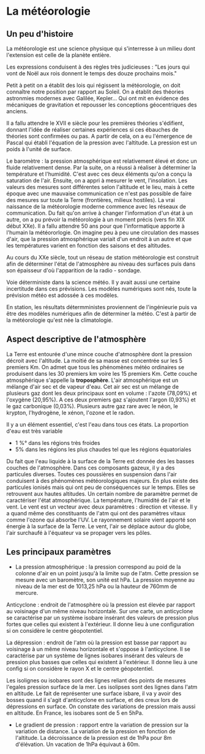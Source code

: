# La météorologie

## Un peu d'histoire

La météorologie est une science physique qui s'interresse à un milieu dont l'extension est celle de la planète entière. 

Les expressions conduisent à des règles très judicieuses : "Les jours qui vont de Noël aux rois donnent le temps des douze prochains mois."

Petit à petit on a établit des lois qui régissent la météorologie, on doit connaître notre position par rapport au Soleil. On a établit des théories astronmies modernes avec Galilée, Kepler... Qui ont mit en évidence des mécaniques de gravitation et repousser les conceptions géocentriques des anciens. 

Il a fallu attendre le XVII e siècle pour les premières théories s'édifient, donnant l'idée de réaliser certaines expériences si ces ébauches de théories sont confirmées ou pas. A partir de cela, on a eu l'émergence de Pascal qui établi l'équation de la pression avec l'altitude. La pression est un poids à l'unité de surface. 

Le baromètre : la pression atmosphérique est relativement élevé et donc un fluide relativement dense. Par la suite, on a réussi à réaliser à déterminer la température et l'humidité. C'est avec ces deux éléments qu'on a conçu la saturation de l'air. Ensuite, on a appri à mesurer le vent, l'insolation. Les valeurs des mesures sont différentes selon l'altitude et le lieu, mais à cette époque avec une mauvaise communication ce n'est pas possible de faire des mesures sur toute la Terre (frontières, milieux hostiles). La vrai naissance de la météorologie moderne commence avec les réseaux de communication. Du fait qu'on arrive à changer l'information d'un état à un autre, on a pu prévoir la météorologie à un moment précis (vers fin XIX début XXe). Il a fallu attendre 50 ans pour que l'informatique apporte à l'humain la météororlogie. On imagine peu à peu une circulation des masses d'air, que la pression atmosphérique variait d'un endroit à un autre et que les températures varient en fonction des saisons et des altitudes. 

Au cours du XXe siècle, tout un réseau de station météorologie est construit afin de déterminer  l'état de l'atmosphère au niveau des surfaces puis dans son épaisseur d'où l'apparition de la radio - sondage.

Voie déterministe dans la science météo. Il y avait aussi une certaine incertitude dans ces prévisions. Les modèles numériques sont nés, toute la prévision météo est adossée à ces modèles.

En station, les résultats détermministes proviennent de l'ingénieurie puis va être des modèles numériques afin de déterminer la météo. C'est à partir de la météorologie qu'est née la climatologie. 

## Aspect descriptive de l'atmosphère

La Terre est entourée d'une mince couche d'atmosphère dont la pression décroit avec l'altitude. La moitié de sa masse est concentrée sur les 5 premiers Km. On admet que tous les phénomènes météo ordinaires se produisent dans les 30 premiers km voire les 15 premiers Km. Cette couche atmosphérique s'appelle la **troposphère**. L'air atmosphérique est un mélange d'air sec et de vapeur d'eau. Cet air sec est un mélange de plusieurs gaz dont les deux principaux sont en volume : l'azote (78,09%) et l'oxygène (20,95%). A ces deux premiers gaz s'ajoutent l'argon (0,93%) et le gaz carbonique (0,03%). Plusieurs autre gaz rare avec le néon, le krypton, l'hydrogène, le xénon, l'ozone et le radon.

Il y a un élément essentiel, c'est l'eau dans tous ces états. La proportion d'eau est très variable

* 1 %°  dans les régions très froides
* 5% dans les régions les plus chaudes tel que les régions équatoriales

Du fait que l'eau liquide à la surface de la Terre est donnée des les basses couches de l'atmosphère. Dans ces composants gazeux, il y a des particules diverses. Toutes ces poussières en suspension dans l'air conduisent à des phénomènes météorologiques majeurs. En plus existe des particules ionisés mais qui ont peu de conséquences sur le temps. Elles se retrouvent aux hautes altitudes. Un certain nombre de paramètre permet de caractériser l'état atmosphérique. La température, l'humidité de l'air et le vent. Le vent est un vecteur avec deux paramètres : direction et vitesse. Il y a quand même des constituants de l'atm qui ont des paramètres vitaux comme l'ozone qui absorbe l'UV. Le rayonnement solaire vient apporté son énergie à la surface de la Terre. Le vent, l'air se déplace autour du globe, l'air surchaufé à l'équateur va se propager vers les pôles. 

## Les principaux paramètres

* La pression atmosphérique : la pression correspond au poid de la colonne d'air en un point jusqu'à la limite sup de l'atm. Cette pression se mesure avec un  baromètre, son unité est hPa. La pression moyenne au niveau de la mer est de 1013,25 hPa ou la hauteur de 760mm de mercure. 

Anticyclone : endroit de l'atmosphère où la pression est élevée par rapport au voisinage d'un même niveau horizontale. Sur une carte, un anticyclone se caractérise par un système isobare insérant des valeurs de pression plus fortes que celles qui existent à l'extérieur. Il donne lieu à une configuration si on considère le centre géopotentiel. 

La dépression : endroit de l'atm où la pression est basse par rapport au voisinage à un même niveau horizontale et s'oppose à l'anticyclone. Il se caractérise par un système de lignes isobares insérant des valeurs de pression plus basses que celles qui existent à l'extérieur. Il donne lieu à une config si on considère le rayon X et le centre géopotentiel.

Les isolignes ou isobares sont des lignes reliant des points de mesures l'egales pression surface de la mer. Les isolipses sont des lignes dans l'atm en altitude. Le fait de représenter une surface isbare, il va y avoir des bosses quand il s'agit d'anticyclone en surface, et des creux lors de dépressions en surface. On constate des variations de pression mais aussi en altitude. En France, les isobares sont de 5 en 5hPa.

* Le gradient de pression : rapport entre la variation de pression sur la variation de distance. La variation de la pression en fonction de l'altitude. La décroissance de la pression est de 1hPa pour 8m d'élévation. Un vacation de 1hPa équivaut à 60m.



